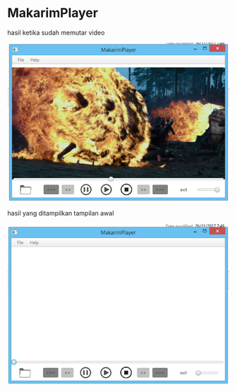 # MakarimPlayer

hasil ketika sudah memutar video

![alt text](https://github.com/dalgqdo/MakarimPlayer/blob/master/tampilan%20awal%20dua.PNG)

hasil yang ditampilkan tampilan awal

![alt text](https://github.com/dalgqdo/MakarimPlayer/blob/master/tampilan%20awal.PNG)


